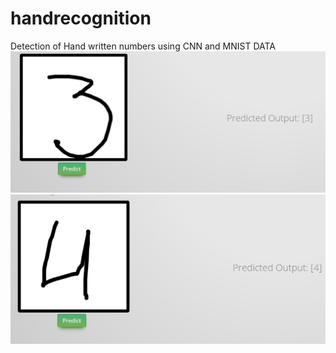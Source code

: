 # handrecognition
Detection of Hand written numbers using CNN and MNIST DATA
![alt text](https://github.com/AhmedMIS/handrecognition/blob/master/three.PNG)
![alt text](https://github.com/AhmedMIS/handrecognition/blob/master/four.PNG)
